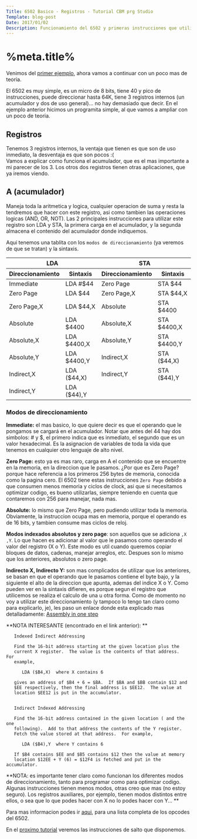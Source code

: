 ```yaml
---
Title: 6502 Basico - Registros - Tutorial CBM prg Studio
Template: blog-post
Date: 2017/01/02
Description: Funcionamiento del 6502 y primeras instrucciones que utilizaremos para estos ejemplos
---
```


# %meta.title%

Venimos del [primer ejemplo](%base_url%/blog/hello_world), ahora vamos a continuar con un poco mas de teoria.

El 6502 es muy simple, es un micro de 8 bits, tiene 40 y pico de instrucciones, puede direccionar hasta 64K, tiene 3 registros internos (un acumulador y dos de uso general)... no hay demasiado que decir. En el ejemplo anterior hicimos un programita simple, al que vamos a ampliar con un poco de teoria.

## Registros

Tenemos 3 registros internos, la ventaja que tienen es que son de uso inmediato, la desventaja es que son pocos :(  
Vamos a explicar como funciona el acumulador, que es el mas importante a mi parecer de los 3. Los otros dos registros tienen otras aplicaciones, que ya iremos viendo.

## A (acumulador)

Maneja toda la aritmetica y logica, cualquier operacion de suma y resta la tendremos que hacer con este registro, asi como tambien las operaciones logicas (AND, OR, NOT). Las 2 principales instrucciones para utilizar este registro son LDA y STA, la primera carga en el acumulador, y la segunda almacena el contenido del acumulador donde indiquemos.  

Aqui tenemos una tablita con los ` modos de direccionamiento ` (ya veremos de que se tratan) y la sintaxis.

<table style="width: 100%; max-width: 40em;">
    <thead>
        <tr>
            <th style="width: 50%;" colspan=2>LDA</th>
            <th style="width: 50%;" colspan=2>STA</th>
        </tr>
        <tr>
            <th style="width: 25%;">Direccionamiento</th>
            <th style="width: 25%;">Sintaxis</th>
            <th style="width: 25%;">Direccionamiento</th>
            <th style="width: 25%;">Sintaxis</th>
        </tr>
    </thead>
    <tbody>
        <tr>
            <td>Immediate</td>
            <td>LDA #$44</td>
            <td>Zero Page</td>
            <td>STA $44</td>
        </tr>
        <tr>
            <td>Zero Page</td>
            <td>LDA $44</td>
            <td>Zero Page,X</td>
            <td>STA $44,X</td>
        </tr>
        <tr>
            <td>Zero Page,X</td>
            <td>LDA $44,X</td>
            <td>Absolute</td>
            <td>STA $4400</td>
        </tr>
        <tr>
            <td>Absolute</td>
            <td>LDA $4400</td>
            <td>Absolute,X</td>
            <td>STA $4400,X</td>
        </tr>
        <tr>
            <td>Absolute,X</td>
            <td>LDA $4400,X</td>
            <td>Absolute,Y</td>
            <td>STA $4400,Y</td>
        </tr>
        <tr>
            <td>Absolute,Y</td>
            <td>LDA $4400,Y</td>
            <td>Indirect,X</td>
            <td>STA ($44,X)</td>
        </tr>
        <tr>
            <td>Indirect,X</td>
            <td>LDA ($44,X)</td>
            <td>Indirect,Y</td>
            <td>STA ($44),Y</td>
        </tr>
        <tr>
            <td>Indirect,Y</td>
            <td>LDA ($44),Y</td>
            <td>&nbsp;</td>
            <td>&nbsp;</td>
        </tr>
    <tbody>
</table>

### Modos de direccionamiento

**Immediate:** el mas basico, lo que quiere decir es que el operando que le pongamos se cargará en el acumulador. Notar que antes del 44 hay dos simbolos: # y $, el primero indica que es inmediato, el segundo que es un valor hexadecimal. Es la asignacion de variables de toda la vida que tenemos en cualquier otro lenguaje de alto nivel.

**Zero Page:** esto ya es mas raro, carga en A el contenido que se encuentre en la memoria, en la direccion que le pasamos. ¿Por que es Zero Page? porque hace referencia a los primeros 256 bytes de memoria, conocida como la pagina cero. El 6502 tiene estas instrucciones `Zero Page` debido a que consumen menos memoria y ciclos de clock, asi que si necesitamos optimizar codigo, es bueno utilizarlas, siempre teniendo en cuenta que contaremos con 256 para manejar, nada mas. 

**Absolute:** lo mismo que Zero Page, pero pudiendo utilizar toda la memoria. Obviamente, la instruccion ocupa mas en memoria, porque el operando es de 16 bits, y tambien consume mas ciclos de reloj.

**Modos indexados absolutos y zero page**: son aquellos que se adiciona `,X` `,Y`. Lo que hacen es adicionar al valor que le pasamos como operando el valor del registro (X o Y). Este modo es util cuando queremos copiar bloques de datos, cadenas, manejar arreglos, etc. Despues son lo mismo que los anteriores, absolutos o zero page.

**Indirecto X, Indirecto Y:** son mas complicados de utilizar que los anteriores, se basan en que el operando que le pasamos contiene el byte bajo, y la siguiente el alto de la direccion que apunta, ademas del indice X o Y. Como pueden ver en la sintaxis difieren, es porque segun el registro que utilicemos se realiza el calculo de una u otra forma. Como de momento no voy a utilizar este direccionamiento (y tampoco lo tengo tan claro como para explicarlo, je), les paso un enlace donde esta explicado mas detalladamente: [Assembly in one step](http://www.dwheeler.com/6502/oneelkruns/asm1step.html)

**NOTA INTERESANTE (encontrado en el link anterior):  **
~~~~~~~~~~~
   Indexed Indirect Addressing
   
   Find the 16-bit address starting at the given location plus the 
   current X register.  The value is the contents of that address.  For 
   example,
   
      LDA ($B4,X)  where X contains 6
      
   gives an address of $B4 + 6 = $BA.  If $BA and $BB contain $12 and 
   $EE respectively, then the final address is $EE12.  The value at 
   location $EE12 is put in the accumulator.
   
   
   Indirect Indexed Addressing
   
   Find the 16-bit address contained in the given location ( and the one 
   following).  Add to that address the contents of the Y register.  
   Fetch the value stored at that address.  For example,
   
      LDA ($B4),Y  where Y contains 6
      
   If $B4 contains $EE and $B5 contains $12 then the value at memory 
   location $12EE + Y (6) = $12F4 is fetched and put in the accumulator.
~~~~~~~~~~~   


**NOTA: es importante tener claro como funcionan los diferentes modos de direccionamiento, tanto para programar como para optimizar codigo. Algunas instrucciones tienen menos modos, otras creo que mas (no estoy seguro). Los registros auxiliares, por ejemplo, tienen modos distintos entre ellos, o sea que lo que podes hacer con X no lo podes hacer con Y... **


Para mas informacion podes ir [aqui](http://www.6502.org/tutorials/6502opcodes.html), para una lista completa de los opcodes del 6502.    
    
   
En el [proximo tutorial](%base_url%/blog/6502_02) veremos las instrucciones de salto que disponemos.
    
    
    
    
    
    
    
    
    
    
    
    
    
    
    
    
    
    
    
    
    